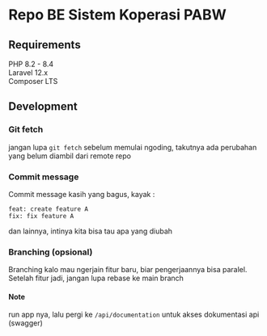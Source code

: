 # Repo BE Sistem Koperasi PABW

## Requirements
PHP 8.2 - 8.4  
Laravel 12.x  
Composer LTS  

## Development

### **Git fetch**
jangan lupa ```git fetch``` sebelum memulai ngoding, takutnya ada perubahan yang belum diambil dari remote repo

### **Commit message**
Commit message kasih yang bagus, kayak :
```
feat: create feature A  
fix: fix feature A
```
dan lainnya, intinya kita bisa tau apa yang diubah


### **Branching (opsional)**
Branching kalo mau ngerjain fitur baru, biar pengerjaannya bisa paralel. Setelah fitur jadi, jangan lupa rebase ke main branch


#### **Note**
run app nya, lalu pergi ke ```/api/documentation``` untuk akses dokumentasi api (swagger)